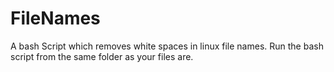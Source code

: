 # FileNames
A bash Script which removes white spaces in linux file names.
Run the bash script from the same folder as your files are. 
